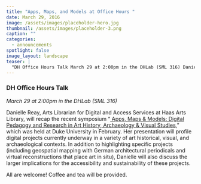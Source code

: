 ```yaml
---
title: "Apps, Maps, and Models at Office Hours "
date: March 29, 2016
image: /assets/images/placeholder-hero.jpg
thumbnail: /assets/images/placeholder-3.png
caption: ""
categories: 
  - announcements
spotlight: false 
image_layout: landscape
teaser: |
  "DH Office Hours Talk March 29 at 2:00pm in the DHLab (SML 316) Danielle Reay, Arts Librarian for Digital and Access Services at Haas Arts Library, will recap the recent symposium “Apps, Maps &..."
---
```


<h3>DH Office Hours Talk</h3>
<em>March 29 at 2:00pm in the DHLab (SML 316)</em>
   
Danielle Reay, Arts Librarian for Digital and Access Services at Haas Arts Library, will recap the recent symposium “<a href="http://sites.duke.edu/digsymposium/2015/11/18/apps-maps-models-digital-pedagogy-and-research-in-art-history-archaeology-visual-studies/" target="_blank"> Apps, Maps &amp; Models: Digital Pedagogy and Research in Art History, Archaeology &amp; Visual Studies</a>,” which was held at Duke University in February. Her presentation will profile digital projects currently underway in a variety of art historical, visual, and archaeological contexts. In addition to highlighting specific projects (including geospatial mapping with German architectural periodicals and virtual reconstructions that place art in situ), Danielle will also discuss the larger implications for the accessibility and sustainability of these projects.
   
All are welcome! Coffee and tea will be provided.
